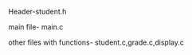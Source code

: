 Header-student.h




main file- main.c






other files with functions- student.c,grade.c,display.c
